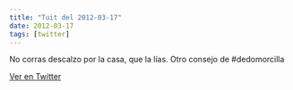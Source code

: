 ```yaml
---
title: "Tuit del 2012-03-17"
date: 2012-03-17
tags: [twitter]
---
```


No corras descalzo por la casa, que la lías. Otro consejo de #dedomorcilla



[Ver en Twitter](https://twitter.com/i/web/status/181126842747600896)
